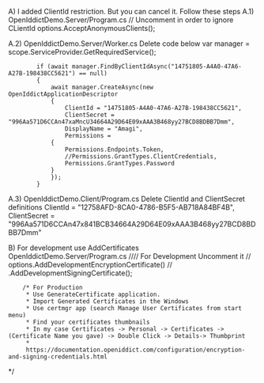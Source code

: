 A) I added ClientId restriction. But you can cancel it.
   Follow these steps
  A.1) OpenIddictDemo.Server/Program.cs
  // Uncomment in order to ignore CLientId
  options.AcceptAnonymousClients();

  A.2) OpenIddictDemo.Server/Worker.cs
  Delete code below
  var manager = scope.ServiceProvider.GetRequiredService<IOpenIddictApplicationManager>();

            if (await manager.FindByClientIdAsync("14751805-A4A0-47A6-A27B-198438CC5621") == null)
            {
                await manager.CreateAsync(new OpenIddictApplicationDescriptor
                {
                    ClientId = "14751805-A4A0-47A6-A27B-198438CC5621",
                    ClientSecret = "996Aa571D6CCAn47xaMncU34664A29D64E09xAAA3B468yy27BCD8BDBB7Dmm",
                    DisplayName = "Amagi",
                    Permissions =
                {
                    Permissions.Endpoints.Token,
                    //Permissions.GrantTypes.ClientCredentials,
                    Permissions.GrantTypes.Password
                }
                });
            }
  A.3) OpenIddictDemo.Client/Program.cs
   Delete ClientId and ClientSecret definitions
   ClientId = "12758AFD-8CA0-4786-B5F5-AB718A84BF4B",
   ClientSecret = "996Aa571D6CCAn47x841BCB34664A29D64E09xAAA3B468yy27BCD8BDBB7Dmm"
   
B) For development use AddCertificates
OpenIddictDemo.Server/Program.cs
        //// For Development Uncomment it
        // options.AddDevelopmentEncryptionCertificate()
        //             .AddDevelopmentSigningCertificate();

        /* For Production
         * Use GenerateCertificate application.
         * Import Generated Certificates in the Windows
         * Use certmgr app (search Manage User Certificates from start menu)
         * Find your certificates thumbnails
         * In my case Certificates -> Personal -> Certificates -> (Certificate Name you gave) -> Double Click -> Details-> Thumbprint
         *
         https://documentation.openiddict.com/configuration/encryption-and-signing-credentials.html
 */
